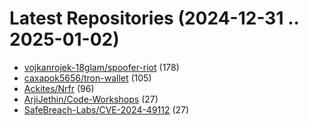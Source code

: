 # Latest Repositories (2024-12-31 .. 2025-01-02)

- [vojkanrojek-18glam/spoofer-riot](https://github.com/vojkanrojek-18glam/spoofer-riot) (178)
- [caxapok5656/tron-wallet](https://github.com/caxapok5656/tron-wallet) (105)
- [Ackites/Nrfr](https://github.com/Ackites/Nrfr) (96)
- [ArjiJethin/Code-Workshops](https://github.com/ArjiJethin/Code-Workshops) (27)
- [SafeBreach-Labs/CVE-2024-49112](https://github.com/SafeBreach-Labs/CVE-2024-49112) (27)
